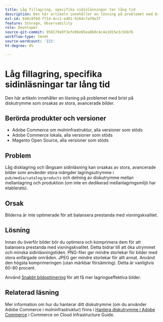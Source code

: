 ```yaml
---
title: Låg fillagring, specifika sidinläsningar tar lång tid
description: Den här artikeln innehåller en lösning på problemet med brist på diskutrymme som orsakas av stora, avancerade bilder.
exl-id: 640c8f0d-f714-4cc1-a401-9264cfaf8e37
feature: Storage, Observability
role: Developer
source-git-commit: 958179e0f3efe08e65ea8b0c4c4e1015e3c5bb76
workflow-type: tm+mt
source-wordcount: '221'
ht-degree: 0%

---
```


# Låg fillagring, specifika sidinläsningar tar lång tid

Den här artikeln innehåller en lösning på problemet med brist på diskutrymme som orsakas av stora, avancerade bilder.

## Berörda produkter och versioner

* Adobe Commerce om molninfrastruktur, alla versioner som stöds
* Adobe Commerce lokala, alla versioner som stöds
* Magento Open Source, alla versioner som stöds

## Problem

Låg disklagring och långsam sidinläsning kan orsakas av stora, avancerade bilder som använder stora mängder lagringsutrymme i `pub/media/catalog/products` och delning av diskutrymme mellan mellanlagring och produktion (om inte en dedikerad mellanlagringsmiljö har etablerats).

## Orsak

Bilderna är inte optimerade för att balansera prestanda med visningskvalitet.

## Lösning

Innan du överför bilder bör du optimera och komprimera dem för att balansera prestanda med visningskvalitet. Detta bidrar till att öka utrymmet och minska sidinläsningstiden. PNG-filer ger mindre storlekar för bilder med stora enfärgade områden. JPEG ger mindre storlekar för allt annat. Använd den högsta komprimeringen (utan märkbar försämring). Detta är vanligtvis 60-80 procent.

Använd [Snabbt bildoptimering](https://experienceleague.adobe.com/docs/commerce-cloud-service/user-guide/cdn/fastly-image-optimization.html) för att få mer lagringseffektiva bilder.

## Relaterad läsning

Mer information om hur du hanterar ditt diskutrymme (om du använder Adobe Commerce i molninfrastruktur) finns i [Hantera diskutrymme i Adobe Commerce](https://experienceleague.adobe.com/docs/commerce-cloud-service/user-guide/develop/storage/manage-disk-space.html) i Commerce on Cloud Infrastructure Guide.
